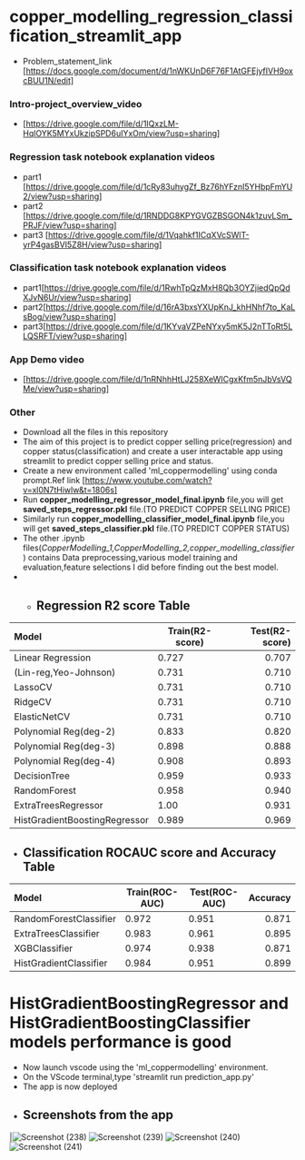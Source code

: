 # copper_modelling_regression_classification_streamlit_app
- Problem_statement_link [https://docs.google.com/document/d/1nWKUnD6F76F1AtGFEjyfIVH9oxcBUU1N/edit]
### Intro-project_overview_video 
- [https://drive.google.com/file/d/1IQxzLM-HqlOYK5MYxUkzipSPD6uIYxOm/view?usp=sharing]
### Regression task notebook explanation videos
- part1 [https://drive.google.com/file/d/1cRy83uhygZf_Bz76hYFznI5YHbpFmYU2/view?usp=sharing]
- part2 [https://drive.google.com/file/d/1RNDDG8KPYGVGZBSGON4k1zuvLSm_PRJF/view?usp=sharing]
- part3 [https://drive.google.com/file/d/1Vqahkf1ICqXVcSWlT-yrP4gasBVI5Z8H/view?usp=sharing]
### Classification task notebook explanation videos
- part1[https://drive.google.com/file/d/1RwhTpQzMxH8Qb3OYZjiedQpQdXJvN6Ur/view?usp=sharing]
- part2[https://drive.google.com/file/d/16rA3bxsYXUpKnJ_khHNhf7to_KaLsBog/view?usp=sharing]
- part3[https://drive.google.com/file/d/1KYvaVZPeNYxy5mK5J2nTToRt5LLQSRFT/view?usp=sharing]
### App Demo video
- [https://drive.google.com/file/d/1nRNhhHtLJ258XeWICgxKfm5nJbVsVQMe/view?usp=sharing]
### Other
- Download all the files in this repository
- The aim of this project is to predict copper selling price(regression) and copper status(classification) and create a user interactable app using streamlit to predict copper selling price and status.
- Create a new environment called 'ml_coppermodelling' using conda prompt.Ref link [https://www.youtube.com/watch?v=xl0N7tHiwlw&t=1806s]
- Run **copper_modelling_regressor_model_final.ipynb** file,you will get **saved_steps_regressor.pkl** file.(TO PREDICT COPPER SELLING PRICE)
- Similarly run **copper_modelling_classifier_model_final.ipynb** file,you will get **saved_steps_classifier.pkl** file.(TO PREDICT COPPER STATUS)
- The other .ipynb files(*CopperModelling_1,CopperModelling_2,copper_modelling_classifier*) contains Data preprocessing,various model training and evaluation,feature selections I did before finding out the best model.
- - ## Regression R2 score Table
|    Model             |  Train(R2-score)   |  Test(R2-score)   |
| :------------------- | -----------------  |-----------------: |
| Linear Regression    |      0.727         |0.707              |
| (Lin-reg,Yeo-Johnson)|      0.731         |0.710              |
| LassoCV              |      0.731         |0.710              |
| RidgeCV              |      0.731         |0.710              |
| ElasticNetCV         |      0.731         |0.710              |
| Polynomial Reg(deg-2)|      0.833         |0.820              |
| Polynomial Reg(deg-3)|      0.898         |0.888              |
| Polynomial Reg(deg-4)|      0.908         |0.893              |
| DecisionTree         |      0.959         |0.933              |
| RandomForest         |      0.958         |0.940              |
|ExtraTreesRegressor|1.00        |0.931  
|HistGradientBoostingRegressor|0.989        |0.969              |
- ## Classification ROCAUC score and Accuracy Table
|    Model             |  Train(ROC-AUC)   |  Test(ROC-AUC)   |Accuracy
| :------------------- | -----------------  |-----------------|-----------------: 
| RandomForestClassifier    |      0.972         |0.951             |0.871
| ExtraTreesClassifier|      0.983         |0.961              |0.895
| XGBClassifier             |      0.974         |0.938              |0.871
| HistGradientClassifier            |      0.984         |0.951              |0.899
# HistGradientBoostingRegressor and  HistGradientBoostingClassifier models performance is good
- Now launch vscode using the 'ml_coppermodelling' environment.
- On the VScode terminal,type 'streamlit run prediction_app.py'
- The app is now deployed
- ## Screenshots from the app

|![Screenshot (238)](https://github.com/Kav1n-Lal/copper_modelling_regression_classification/assets/116146011/73cde17f-507d-4cd5-86a7-8af77360db60)
![Screenshot (239)](https://github.com/Kav1n-Lal/copper_modelling_regression_classification/assets/116146011/fb726a75-f694-4035-b574-75e5d2301382)
![Screenshot (240)](https://github.com/Kav1n-Lal/copper_modelling_regression_classification/assets/116146011/2edc4b74-e8d6-491d-bd2c-302efb27a530)
![Screenshot (241)](https://github.com/Kav1n-Lal/copper_modelling_regression_classification/assets/116146011/3048b251-d78f-41db-a3b8-d1c93ad5f631)


